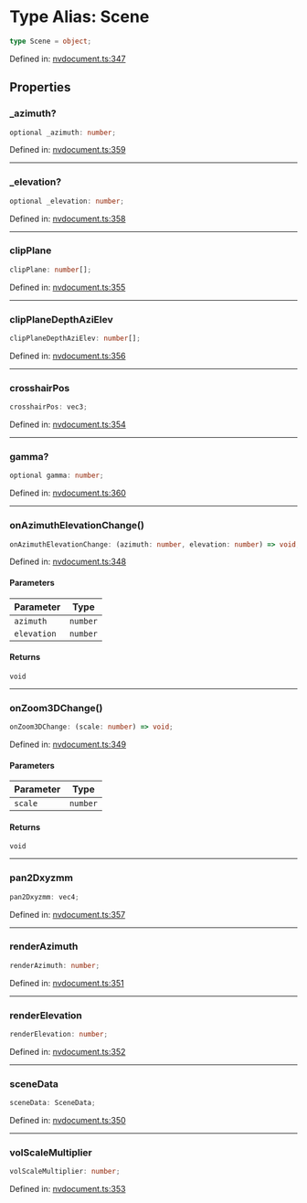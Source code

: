 # Type Alias: Scene

```ts
type Scene = object;
```

Defined in: [nvdocument.ts:347](https://github.com/thewtex/niivue/blob/main/packages/niivue/src/nvdocument.ts#L347)

## Properties

### \_azimuth?

```ts
optional _azimuth: number;
```

Defined in: [nvdocument.ts:359](https://github.com/thewtex/niivue/blob/main/packages/niivue/src/nvdocument.ts#L359)

---

### \_elevation?

```ts
optional _elevation: number;
```

Defined in: [nvdocument.ts:358](https://github.com/thewtex/niivue/blob/main/packages/niivue/src/nvdocument.ts#L358)

---

### clipPlane

```ts
clipPlane: number[];
```

Defined in: [nvdocument.ts:355](https://github.com/thewtex/niivue/blob/main/packages/niivue/src/nvdocument.ts#L355)

---

### clipPlaneDepthAziElev

```ts
clipPlaneDepthAziElev: number[];
```

Defined in: [nvdocument.ts:356](https://github.com/thewtex/niivue/blob/main/packages/niivue/src/nvdocument.ts#L356)

---

### crosshairPos

```ts
crosshairPos: vec3;
```

Defined in: [nvdocument.ts:354](https://github.com/thewtex/niivue/blob/main/packages/niivue/src/nvdocument.ts#L354)

---

### gamma?

```ts
optional gamma: number;
```

Defined in: [nvdocument.ts:360](https://github.com/thewtex/niivue/blob/main/packages/niivue/src/nvdocument.ts#L360)

---

### onAzimuthElevationChange()

```ts
onAzimuthElevationChange: (azimuth: number, elevation: number) => void;
```

Defined in: [nvdocument.ts:348](https://github.com/thewtex/niivue/blob/main/packages/niivue/src/nvdocument.ts#L348)

#### Parameters

| Parameter   | Type     |
| ----------- | -------- |
| `azimuth`   | `number` |
| `elevation` | `number` |

#### Returns

`void`

---

### onZoom3DChange()

```ts
onZoom3DChange: (scale: number) => void;
```

Defined in: [nvdocument.ts:349](https://github.com/thewtex/niivue/blob/main/packages/niivue/src/nvdocument.ts#L349)

#### Parameters

| Parameter | Type     |
| --------- | -------- |
| `scale`   | `number` |

#### Returns

`void`

---

### pan2Dxyzmm

```ts
pan2Dxyzmm: vec4;
```

Defined in: [nvdocument.ts:357](https://github.com/thewtex/niivue/blob/main/packages/niivue/src/nvdocument.ts#L357)

---

### renderAzimuth

```ts
renderAzimuth: number;
```

Defined in: [nvdocument.ts:351](https://github.com/thewtex/niivue/blob/main/packages/niivue/src/nvdocument.ts#L351)

---

### renderElevation

```ts
renderElevation: number;
```

Defined in: [nvdocument.ts:352](https://github.com/thewtex/niivue/blob/main/packages/niivue/src/nvdocument.ts#L352)

---

### sceneData

```ts
sceneData: SceneData;
```

Defined in: [nvdocument.ts:350](https://github.com/thewtex/niivue/blob/main/packages/niivue/src/nvdocument.ts#L350)

---

### volScaleMultiplier

```ts
volScaleMultiplier: number;
```

Defined in: [nvdocument.ts:353](https://github.com/thewtex/niivue/blob/main/packages/niivue/src/nvdocument.ts#L353)
